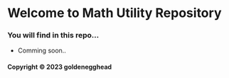 # Welcome to Math Utility Repository
### You will find in this repo...

* Comming soon..


#### Copyright &#169; 2023 goldenegghead
